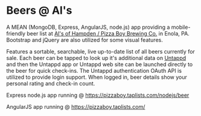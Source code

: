 Beers @ Al's
=========

A MEAN (MongoDB, Express, AngularJS, node.js) app providing a mobile-friendly beer list at [Al's of Hampden / Pizza Boy Brewing Co.](http://www.alsofhampden.com)  in Enola, PA. Bootstrap and jQuery are also utilized for some visual features.

Features a sortable, searchable, live up-to-date list of all beers currently for sale.
Each beer can be tapped to look up it's additional data on [Untappd](https://untappd.com) and then the Untappd app or Untappd web site can be launched directly to the beer for quick check-ins. The Untappd authentication OAuth API is utilized to provide login support. When logged in, beer details show your personal rating and check-in count.

Express node.js app running @ https://pizzaboy.taplists.com/nodejs/beer

AngularJS app running @ https://pizzaboy.taplists.com/
